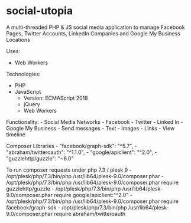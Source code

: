 # social-utopia
A multi-threaded PHP & JS social media application to manage Facebook Pages, Twitter Accounts, LinkedIn Companies and Google My Business Locations

Uses:
- Web Workers

Technologies:
- PHP
- JavaScript
    - Version: ECMAScript 2018
    - jQuery
    - Web Workers

Functionality:
    - Social Media Networks
        - Facebook
        - Twitter
        - Linked In
        - Google My Business
    - Send messages
        - Text
        - Images
        - Links
    - View timeline
    
Composer Libraries
    - "facebook/graph-sdk": "^5.7",
    - "abraham/twitteroauth": "^1.1.0",
    - "google/apiclient": "^2.0",
    - "guzzlehttp/guzzle": "~6.0"

To run composer requests under php 7.3 / plesk 9
    - /opt/plesk/php/7.3/bin/php /usr/lib64/plesk-9.0/composer.phar
    - /opt/plesk/php/7.3/bin/php /usr/lib64/plesk-9.0/composer.phar require guzzlehttp/guzzle
    - /opt/plesk/php/7.3/bin/php /usr/lib64/plesk-9.0/composer.phar require google/apiclient:"^2.0"
    - /opt/plesk/php/7.3/bin/php /usr/lib64/plesk-9.0/composer.phar require facebook/graph-sdk
    - /opt/plesk/php/7.3/bin/php /usr/lib64/plesk-9.0/composer.phar  require abraham/twitteroauth